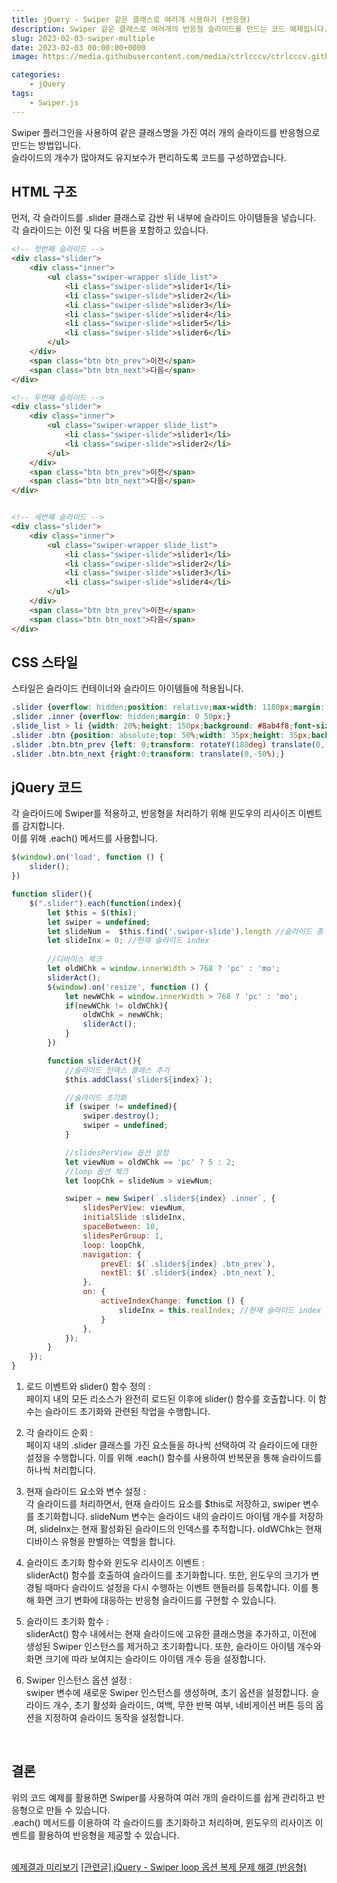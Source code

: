 ```yaml
---
title: jQuery - Swiper 같은 클래스로 여러개 사용하기 (반응형)
description: Swiper 같은 클래스로 여러개의 반응형 슬라이드를 만드는 코드 예제입니다.
slug: 2023-02-03-swiper-multiple
date: 2023-02-03 00:00:00+0000
image: https://media.githubusercontent.com/media/ctrlcccv/ctrlcccv.github.io/master/assets/img/post/swiper-multiple.webp

categories:
    - jQuery
tags:
    - Swiper.js
---
```


Swiper 플러그인을 사용하여 같은 클래스명을 가진 여러 개의 슬라이드를 반응형으로 만드는 방법입니다.  
슬라이드의 개수가 많아져도 유지보수가 편리하도록 코드를 구성하였습니다.  

## HTML 구조
먼저, 각 슬라이드를 .slider 클래스로 감싼 뒤 내부에 슬라이드 아이템들을 넣습니다.   
각 슬라이드는 이전 및 다음 버튼을 포함하고 있습니다.   

```html
<!-- 첫번째 슬라이드 -->
<div class="slider">
    <div class="inner">
        <ul class="swiper-wrapper slide_list">
            <li class="swiper-slide">slider1</li>
            <li class="swiper-slide">slider2</li>
            <li class="swiper-slide">slider3</li>
            <li class="swiper-slide">slider4</li>
            <li class="swiper-slide">slider5</li>
            <li class="swiper-slide">slider6</li>
        </ul>
    </div>
    <span class="btn btn_prev">이전</span>
    <span class="btn btn_next">다음</span>
</div>

<!-- 두번째 슬라이드 -->
<div class="slider">
    <div class="inner">
        <ul class="swiper-wrapper slide_list">
            <li class="swiper-slide">slider1</li>
            <li class="swiper-slide">slider2</li>
        </ul>
    </div>
    <span class="btn btn_prev">이전</span>
    <span class="btn btn_next">다음</span>
</div>


<!-- 세번째 슬라이드 -->
<div class="slider">
    <div class="inner">
        <ul class="swiper-wrapper slide_list">
            <li class="swiper-slide">slider1</li>
            <li class="swiper-slide">slider2</li>
            <li class="swiper-slide">slider3</li>
            <li class="swiper-slide">slider4</li>
        </ul>
    </div>
    <span class="btn btn_prev">이전</span>
    <span class="btn btn_next">다음</span>
</div>
```

## CSS 스타일
스타일은 슬라이드 컨테이너와 슬라이드 아이템들에 적용됩니다.

```css
.slider {overflow: hidden;position: relative;max-width: 1180px;margin: 50px auto 0;}
.slider .inner {overflow: hidden;margin: 0 50px;}
.slide_list > li {width: 20%;height: 150px;background: #8ab4f8;font-size: 20px;line-height: 150px;text-align: center;}
.slider .btn {position: absolute;top: 50%;width: 35px;height: 35px;background:url('images/arrow.png') center center no-repeat;background-size: cover;text-indent: -999em;cursor: pointer;}
.slider .btn.btn_prev {left: 0;transform: rotateY(180deg) translate(0,-50%);}
.slider .btn.btn_next {right:0;transform: translate(0,-50%);}
```

<script async src="https://pagead2.googlesyndication.com/pagead/js/adsbygoogle.js?client=ca-pub-8535540836842352" crossorigin="anonymous"></script>
<ins class="adsbygoogle"
     style="display:block; text-align:center;"
     data-ad-layout="in-article"
     data-ad-format="fluid"
     data-ad-client="ca-pub-8535540836842352"
     data-ad-slot="2974559225"></ins>
<script>
     (adsbygoogle = window.adsbygoogle || []).push({});
</script>


## jQuery 코드
각 슬라이드에 Swiper를 적용하고, 반응형을 처리하기 위해 윈도우의 리사이즈 이벤트를 감지합니다.   
이를 위해 .each() 메서드를 사용합니다.  

```js
$(window).on('load', function () {
    slider();  
})

function slider(){
    $(".slider").each(function(index){
        let $this = $(this);
        let swiper = undefined;
        let slideNum =  $this.find('.swiper-slide').length //슬라이드 총 개수
        let slideInx = 0; //현재 슬라이드 index
        
        //디바이스 체크
        let oldWChk = window.innerWidth > 768 ? 'pc' : 'mo';
        sliderAct();
        $(window).on('resize', function () {
            let newWChk = window.innerWidth > 768 ? 'pc' : 'mo';
            if(newWChk != oldWChk){
                oldWChk = newWChk;
                sliderAct();
            }
        })

        function sliderAct(){
            //슬라이드 인덱스 클래스 추가
            $this.addClass(`slider${index}`);

            //슬라이드 초기화 
            if (swiper != undefined){ 
                swiper.destroy();
                swiper = undefined;
            }

            //slidesPerView 옵션 설정
            let viewNum = oldWChk == 'pc' ? 5 : 2;
            //loop 옵션 체크
            let loopChk = slideNum > viewNum;

            swiper = new Swiper(`.slider${index} .inner`, {
                slidesPerView: viewNum,
                initialSlide :slideInx,
                spaceBetween: 10,
                slidesPerGroup: 1,
                loop: loopChk,
                navigation: {
                    prevEl: $(`.slider${index} .btn_prev`),
                    nextEl: $(`.slider${index} .btn_next`),
                },
                on: {
                    activeIndexChange: function () {
                        slideInx = this.realIndex; //현재 슬라이드 index 갱신
                    }
                },
            });
        }
    });
}
```
1. 로드 이벤트와 slider() 함수 정의 :  
페이지 내의 모든 리소스가 완전히 로드된 이후에 slider() 함수를 호출합니다. 이 함수는 슬라이드 초기화와 관련된 작업을 수행합니다.  

2. 각 슬라이드 순회 :  
페이지 내의 .slider 클래스를 가진 요소들을 하나씩 선택하여 각 슬라이드에 대한 설정을 수행합니다. 이를 위해 .each() 함수를 사용하여 반복문을 통해 슬라이드를 하나씩 처리합니다.  

3. 현재 슬라이드 요소와 변수 설정 :  
각 슬라이드를 처리하면서, 현재 슬라이드 요소를 $this로 저장하고, swiper 변수를 초기화합니다. slideNum 변수는 슬라이드 내의 슬라이드 아이템 개수를 저장하며, slideInx는 현재 활성화된 슬라이드의 인덱스를 추적합니다. oldWChk는 현재 디바이스 유형을 판별하는 역할을 합니다.  

4. 슬라이드 초기화 함수와 윈도우 리사이즈 이벤트 :  
sliderAct() 함수를 호출하여 슬라이드를 초기화합니다. 또한, 윈도우의 크기가 변경될 때마다 슬라이드 설정을 다시 수행하는 이벤트 핸들러를 등록합니다. 이를 통해 화면 크기 변화에 대응하는 반응형 슬라이드를 구현할 수 있습니다.  

5. 슬라이드 초기화 함수 :  
sliderAct() 함수 내에서는 현재 슬라이드에 고유한 클래스명을 추가하고, 이전에 생성된 Swiper 인스턴스를 제거하고 초기화합니다. 또한, 슬라이드 아이템 개수와 화면 크기에 따라 보여지는 슬라이드 아이템 개수 등을 설정합니다.  

6. Swiper 인스턴스 옵션 설정 :  
swiper 변수에 새로운 Swiper 인스턴스를 생성하며, 초기 옵션을 설정합니다. 슬라이드 개수, 초기 활성화 슬라이드, 여백, 무한 반복 여부, 네비게이션 버튼 등의 옵션을 지정하여 슬라이드 동작을 설정합니다.  
<br>


## 결론
위의 코드 예제를 활용하면 Swiper를 사용하여 여러 개의 슬라이드를 쉽게 관리하고 반응형으로 만들 수 있습니다.   
.each() 메서드를 이용하여 각 슬라이드를 초기화하고 처리하며, 윈도우의 리사이즈 이벤트를 활용하여 반응형을 제공할 수 있습니다.  
<br>

<div class="btn_wrap">
    <a href="/ctrlcccv-demo/2023-02-03-swiper-multiple/">예제결과 미리보기</a>
    <a href="/code/2023-01-31-swiper-loop/">[관련글] jQuery - Swiper loop 옵션 복제 문제 해결 (반응형)</a>
</div>